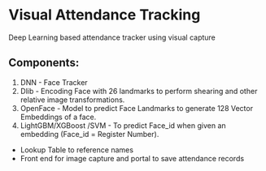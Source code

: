 # Visual Attendance Tracking
Deep Learning based attendance tracker using visual capture

## Components:
1. DNN - Face Tracker
2. Dlib - Encoding Face with 26 landmarks to perform shearing and other relative image transformations.
3. OpenFace - Model to predict Face Landmarks to generate 128 Vector Embeddings of a face.
4. LightGBM/XGBoost /SVM - To predict Face_id when given an embedding (Face_id = Register Number).
* Lookup Table to reference names
* Front end for image capture and portal to save attendance records

